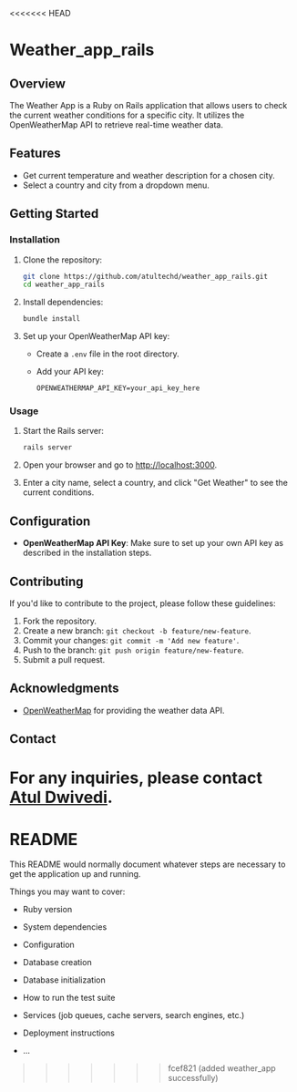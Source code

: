 <<<<<<< HEAD
# Weather_app_rails

## Overview

The Weather App is a Ruby on Rails application that allows users to check the current weather conditions for a specific city. It utilizes the OpenWeatherMap API to retrieve real-time weather data.

## Features

- Get current temperature and weather description for a chosen city.
- Select a country and city from a dropdown menu.

## Getting Started

### Installation

1. Clone the repository:

   ```bash
   git clone https://github.com/atultechd/weather_app_rails.git
   cd weather_app_rails
   ```

2. Install dependencies:

   ```bash
   bundle install
   ```

3. Set up your OpenWeatherMap API key:

   - Create a `.env` file in the root directory.
   - Add your API key:

     ```env
     OPENWEATHERMAP_API_KEY=your_api_key_here
     ```

### Usage

1. Start the Rails server:

   ```bash
   rails server
   ```

2. Open your browser and go to [http://localhost:3000](http://localhost:3000).

3. Enter a city name, select a country, and click "Get Weather" to see the current conditions.

## Configuration

- **OpenWeatherMap API Key**: Make sure to set up your own API key as described in the installation steps.

## Contributing

If you'd like to contribute to the project, please follow these guidelines:

1. Fork the repository.
2. Create a new branch: `git checkout -b feature/new-feature`.
3. Commit your changes: `git commit -m 'Add new feature'`.
4. Push to the branch: `git push origin feature/new-feature`.
5. Submit a pull request.


## Acknowledgments

- [OpenWeatherMap](https://openweathermap.org/) for providing the weather data API.

## Contact

For any inquiries, please contact [Atul Dwivedi](mailto:atultechd@gmail.com).
=======
# README

This README would normally document whatever steps are necessary to get the
application up and running.

Things you may want to cover:

* Ruby version

* System dependencies

* Configuration

* Database creation

* Database initialization

* How to run the test suite

* Services (job queues, cache servers, search engines, etc.)

* Deployment instructions

* ...
>>>>>>> fcef821 (added weather_app  successfully)
